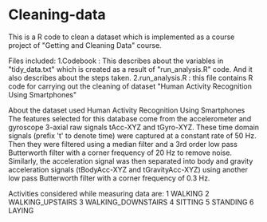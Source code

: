 # Cleaning-data
This is a R code to clean a dataset which is implemented as a course project of "Getting and Cleaning Data" course.

Files included:
1.Codebook : This describes about the variables in "tidy_data.txt" which is created as a result of "run_analysis.R" code. And it also describes about the steps taken.
2.run_analysis.R : this file contains R code for carrying out the cleaning of dataset "Human Activity Recognition Using Smartphones"

About the dataset used
Human Activity Recognition Using Smartphones
The features selected for this database come from the accelerometer and gyroscope 3-axial raw signals tAcc-XYZ and tGyro-XYZ. These time domain signals (prefix 't' to denote time) were captured at a constant rate of 50 Hz. Then they were filtered using a median filter and a 3rd order low pass Butterworth filter with a corner frequency of 20 Hz to remove noise. Similarly, the acceleration signal was then separated into body and gravity acceleration signals (tBodyAcc-XYZ and tGravityAcc-XYZ) using another low pass Butterworth filter with a corner frequency of 0.3 Hz. 

Activities considered while measuring data are:
1 WALKING
2 WALKING_UPSTAIRS
3 WALKING_DOWNSTAIRS
4 SITTING
5 STANDING
6 LAYING
